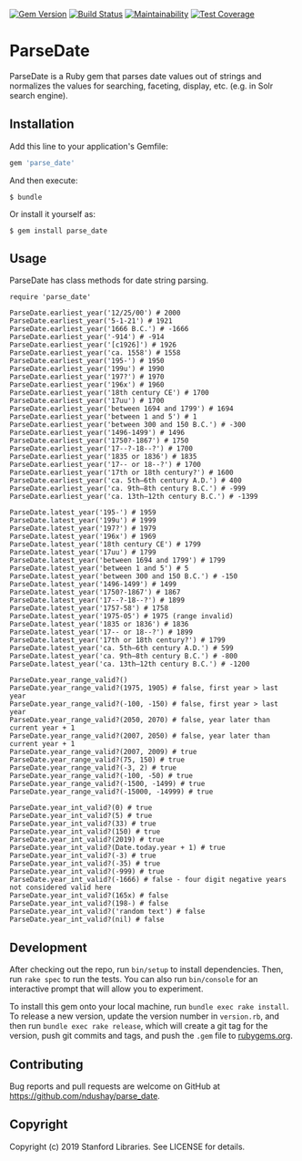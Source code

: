 [![Gem Version](https://badge.fury.io/rb/parse_date.svg)](https://badge.fury.io/rb/parse_date)
[![Build Status](https://travis-ci.org/sul-dlss/parse_date.svg?branch=master)](https://travis-ci.org/sul-dlss/parse_date)
[![Maintainability](https://api.codeclimate.com/v1/badges/2d006b4ccb3100434f4a/maintainability)](https://codeclimate.com/github/sul-dlss/parse_date/maintainability)
[![Test Coverage](https://api.codeclimate.com/v1/badges/2d006b4ccb3100434f4a/test_coverage)](https://codeclimate.com/github/sul-dlss/parse_date/test_coverage)

# ParseDate

ParseDate is a Ruby gem that parses date values out of strings and normalizes the values for searching, faceting, display, etc. (e.g. in Solr search engine).

## Installation

Add this line to your application's Gemfile:

```ruby
gem 'parse_date'
```

And then execute:

    $ bundle

Or install it yourself as:

    $ gem install parse_date

## Usage

ParseDate has class methods for date string parsing.

```
require 'parse_date'

ParseDate.earliest_year('12/25/00') # 2000
ParseDate.earliest_year('5-1-21') # 1921
ParseDate.earliest_year('1666 B.C.') # -1666
ParseDate.earliest_year('-914') # -914
ParseDate.earliest_year('[c1926]') # 1926
ParseDate.earliest_year('ca. 1558') # 1558
ParseDate.earliest_year('195-') # 1950
ParseDate.earliest_year('199u') # 1990
ParseDate.earliest_year('197?') # 1970
ParseDate.earliest_year('196x') # 1960
ParseDate.earliest_year('18th century CE') # 1700
ParseDate.earliest_year('17uu') # 1700
ParseDate.earliest_year('between 1694 and 1799') # 1694
ParseDate.earliest_year('between 1 and 5') # 1
ParseDate.earliest_year('between 300 and 150 B.C.') # -300
ParseDate.earliest_year('1496-1499') # 1496
ParseDate.earliest_year('1750?-1867') # 1750
ParseDate.earliest_year('17--?-18--?') # 1700
ParseDate.earliest_year('1835 or 1836') # 1835
ParseDate.earliest_year('17-- or 18--?') # 1700
ParseDate.earliest_year('17th or 18th century?') # 1600
ParseDate.earliest_year('ca. 5th–6th century A.D.') # 400
ParseDate.earliest_year('ca. 9th–8th century B.C.') # -999
ParseDate.earliest_year('ca. 13th–12th century B.C.') # -1399

ParseDate.latest_year('195-') # 1959
ParseDate.latest_year('199u') # 1999
ParseDate.latest_year('197?') # 1979
ParseDate.latest_year('196x') # 1969
ParseDate.latest_year('18th century CE') # 1799
ParseDate.latest_year('17uu') # 1799
ParseDate.latest_year('between 1694 and 1799') # 1799
ParseDate.latest_year('between 1 and 5') # 5
ParseDate.latest_year('between 300 and 150 B.C.') # -150
ParseDate.latest_year('1496-1499') # 1499
ParseDate.latest_year('1750?-1867') # 1867
ParseDate.latest_year('17--?-18--?') # 1899
ParseDate.latest_year('1757-58') # 1758
ParseDate.latest_year('1975-05') # 1975 (range invalid)
ParseDate.latest_year('1835 or 1836') # 1836
ParseDate.latest_year('17-- or 18--?') # 1899
ParseDate.latest_year('17th or 18th century?') # 1799
ParseDate.latest_year('ca. 5th–6th century A.D.') # 599
ParseDate.latest_year('ca. 9th–8th century B.C.') # -800
ParseDate.latest_year('ca. 13th–12th century B.C.') # -1200

ParseDate.year_range_valid?()
ParseDate.year_range_valid?(1975, 1905) # false, first year > last year
ParseDate.year_range_valid?(-100, -150) # false, first year > last year
ParseDate.year_range_valid?(2050, 2070) # false, year later than current year + 1
ParseDate.year_range_valid?(2007, 2050) # false, year later than current year + 1
ParseDate.year_range_valid?(2007, 2009) # true
ParseDate.year_range_valid?(75, 150) # true
ParseDate.year_range_valid?(-3, 2) # true
ParseDate.year_range_valid?(-100, -50) # true
ParseDate.year_range_valid?(-1500, -1499) # true
ParseDate.year_range_valid?(-15000, -14999) # true

ParseDate.year_int_valid?(0) # true
ParseDate.year_int_valid?(5) # true
ParseDate.year_int_valid?(33) # true
ParseDate.year_int_valid?(150) # true
ParseDate.year_int_valid?(2019) # true
ParseDate.year_int_valid?(Date.today.year + 1) # true
ParseDate.year_int_valid?(-3) # true
ParseDate.year_int_valid?(-35) # true
ParseDate.year_int_valid?(-999) # true
ParseDate.year_int_valid?(-1666) # false - four digit negative years not considered valid here
ParseDate.year_int_valid?(165x) # false
ParseDate.year_int_valid?(198-) # false
ParseDate.year_int_valid?('random text') # false
ParseDate.year_int_valid?(nil) # false
```

## Development

After checking out the repo, run `bin/setup` to install dependencies. Then, run `rake spec` to run the tests. You can also run `bin/console` for an interactive prompt that will allow you to experiment.

To install this gem onto your local machine, run `bundle exec rake install`. To release a new version, update the version number in `version.rb`, and then run `bundle exec rake release`, which will create a git tag for the version, push git commits and tags, and push the `.gem` file to [rubygems.org](https://rubygems.org).

## Contributing

Bug reports and pull requests are welcome on GitHub at https://github.com/ndushay/parse_date.

## Copyright

Copyright (c) 2019 Stanford Libraries. See LICENSE for details.
